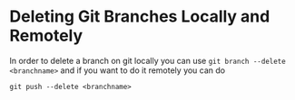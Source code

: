 # Deleting Git Branches Locally and Remotely

In order to delete a branch on git locally you can use `git branch --delete <branchname>` and if you want to do it remotely you can do 

`git push --delete <branchname>`